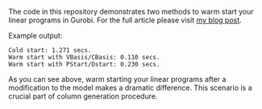 ﻿The code in this repository demonstrates two methods to warm start your linear programs in Gurobi. For the full article please visit [my blog post](http://www.anlak.com/2016/09/warm-start-linear-programs-with-gurobi.html).

Example output:

    Cold start: 1.271 secs.
    Warm start with VBasis/CBasis: 0.110 secs.
    Warm start with PStart/Dstart: 0.230 secs.
	
As you can see above, warm starting your linear programs after a modification to the model makes a dramatic difference. This scenario is a crucial part of column generation procedure.